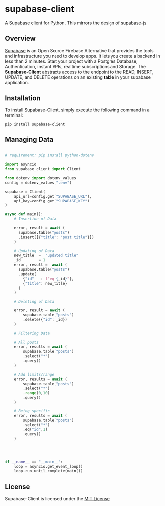 # supabase-client
A Supabase client for Python. This mirrors the design of [supabase-js](https://github.com/supabase/supabase-js/blob/master/README.md)

## Overview
[Supabase](https://supabase.io/) is an Open Source Firebase Alternative that provides the tools and infrastructure you need to develop apps. It lets you
create a backend in less than 2 minutes. Start your project with a Postgres Database, Authentication, instant APIs, realtime subscriptions and Storage. The **Supabase-Client** abstracts access to the endpoint to the READ, INSERT, UPDATE, and DELETE operations on an existing **table** in your supabase application.

## Installation
To install Supabase-Client, simply execute the following command in a terminal:
```
pip install supabase-client
```

## Managing Data

```python

# requirement: pip install python-dotenv

import asyncio
from supabase_client import Client

from dotenv import dotenv_values
config = dotenv_values(".env")

supabase = Client(
    api_url=config.get("SUPABASE_URL"),
    api_key=config.get("SUPABASE_KEY")
)

async def main():
    # Insertion of Data

    error, result = await (
      supabase.table("posts")
      .insert([{"title": "post title"}])
    )

    # Updating of Data
    new_title  =  "updated title"
    _id        = 1
    error, result =  await (
      supabase.table("posts")
      .update(
        {"id"   : f"eq.{_id}"},
        {"title": new_title}
      )
    )

    # Deleting of Data

    error, result = await (
        supabase.table("posts")
        .delete({"id": _id})
    )

    # Filtering Data

    # All posts
    error, results = await (
        supabase.table("posts")
        .select("*")
        .query()
    )

    # Add limits/range
    error, results = await (
        supabase.table("posts")
        .select("*")
        .range(0,10)
        .query()
    )

    # Being specific
    error, results = await (
        supabase.table("posts")
        .select("*")
        .eq("id",1)
        .query()
    )
  
  
     

if __name__ == "__main__":
    loop = asyncio.get_event_loop()
    loop.run_until_complete(main())
```

## License
Supabase-Client is licensed under the [MIT License](https://mit-license.org/)

